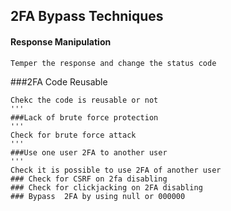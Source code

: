 ## 2FA Bypass Techniques
#### Response Manipulation
```
Temper the response and change the status code
```
###2FA Code Reusable
```
Chekc the code is reusable or not
'''
###Lack of brute force protection
'''
Check for brute force attack
'''
###Use one user 2FA to another user
'''
Check it is possible to use 2FA of another user
### Check for CSRF on 2fa disabling
### Check for clickjacking on 2FA disabling
### Bypass  2FA by using null or 000000
